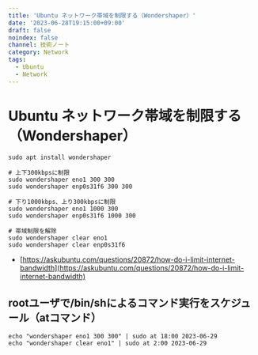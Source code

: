 ```yaml
---
title: 'Ubuntu ネットワーク帯域を制限する（Wondershaper）'
date: '2023-06-28T19:15:00+09:00'
draft: false
noindex: false
channel: 技術ノート
category: Network
tags:
  - Ubuntu
  - Network
---
```

# Ubuntu ネットワーク帯域を制限する（Wondershaper）

```shell
sudo apt install wondershaper
```

```shell
# 上下300kbpsに制限
sudo wondershaper eno1 300 300
sudo wondershaper enp0s31f6 300 300

# 下り1000kbps、上り300kbpsに制限
sudo wondershaper eno1 1000 300
sudo wondershaper enp0s31f6 1000 300

# 帯域制限を解除
sudo wondershaper clear eno1
sudo wondershaper clear enp0s31f6
```

- [https://askubuntu.com/questions/20872/how-do-i-limit-internet-bandwidth](https://askubuntu.com/questions/20872/how-do-i-limit-internet-bandwidth)

## rootユーザで/bin/shによるコマンド実行をスケジュール（atコマンド）

```shell
echo "wondershaper eno1 300 300" | sudo at 18:00 2023-06-29
echo "wondershaper clear eno1" | sudo at 2:00 2023-06-29
```
